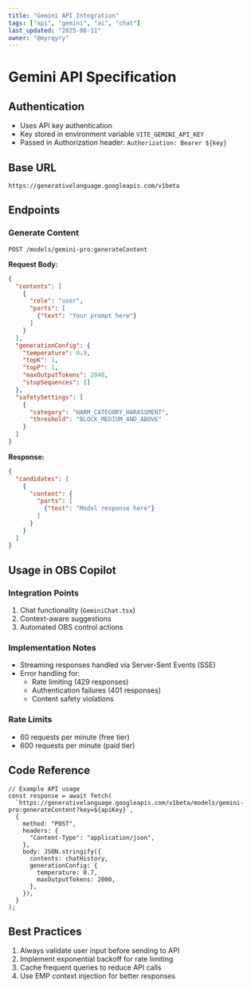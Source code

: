 ```yaml
---
title: "Gemini API Integration"
tags: ["api", "gemini", "ai", "chat"]
last_updated: "2025-08-11"
owner: "@myrqyry"
---
```


# Gemini API Specification

## Authentication
- Uses API key authentication
- Key stored in environment variable `VITE_GEMINI_API_KEY`
- Passed in Authorization header: `Authorization: Bearer ${key}`

## Base URL
`https://generativelanguage.googleapis.com/v1beta`

## Endpoints

### Generate Content
`POST /models/gemini-pro:generateContent`

**Request Body:**
```json
{
  "contents": [
    {
      "role": "user",
      "parts": [
        {"text": "Your prompt here"}
      ]
    }
  ],
  "generationConfig": {
    "temperature": 0.9,
    "topK": 1,
    "topP": 1,
    "maxOutputTokens": 2048,
    "stopSequences": []
  },
  "safetySettings": [
    {
      "category": "HARM_CATEGORY_HARASSMENT",
      "threshold": "BLOCK_MEDIUM_AND_ABOVE"
    }
  ]
}
```

**Response:**
```json
{
  "candidates": [
    {
      "content": {
        "parts": [
          {"text": "Model response here"}
        ]
      }
    }
  ]
}
```

## Usage in OBS Copilot

### Integration Points
1. Chat functionality (`GeminiChat.tsx`)
2. Context-aware suggestions
3. Automated OBS control actions

### Implementation Notes
- Streaming responses handled via Server-Sent Events (SSE)
- Error handling for:
  - Rate limiting (429 responses)
  - Authentication failures (401 responses)
  - Content safety violations

### Rate Limits
- 60 requests per minute (free tier)
- 600 requests per minute (paid tier)

## Code Reference

```typescript:src/features/chat/GeminiChat.tsx
// Example API usage
const response = await fetch(
  `https://generativelanguage.googleapis.com/v1beta/models/gemini-pro:generateContent?key=${apiKey}`,
  {
    method: "POST",
    headers: {
      "Content-Type": "application/json",
    },
    body: JSON.stringify({
      contents: chatHistory,
      generationConfig: {
        temperature: 0.7,
        maxOutputTokens: 2000,
      },
    }),
  }
);
```

## Best Practices
1. Always validate user input before sending to API
2. Implement exponential backoff for rate limiting
3. Cache frequent queries to reduce API calls
4. Use EMP context injection for better responses
